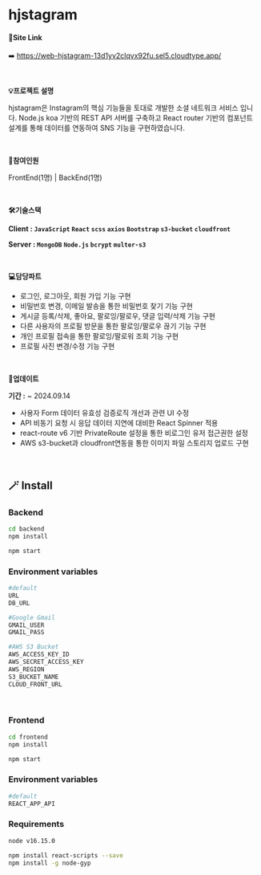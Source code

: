 # hjstagram

#### 🔗Site Link
➡️ https://web-hjstagram-13d1yv2clqvx92fu.sel5.cloudtype.app/

<br>

**💡프로젝트 설명**

hjstagram은 Instagram의 핵심 기능들을 토대로 개발한 소셜 네트워크 서비스 입니다. Node.js koa  기반의 REST API 서버를 구축하고 React router 기반의 컴포넌트 설계를 통해 데이터를 연동하여  SNS 기능을 구현하였습니다.

<br>

**🤝참여인원**

FrontEnd(1명) | BackEnd(1명)

<br>

**🛠️기술스택**

**Client :    `JavaScript`  `React`  `scss`  `axios`  `Bootstrap`  `s3-bucket`  `cloudfront`** 

**Server :   `MongoDB`  `Node.js`  `bcrypt`  `multer-s3`**

<br>

**💻담당파트**

- 로그인, 로그아웃, 회원 가입 기능 구현
- 비밀번호 변경, 이메일 발송을 통한 비밀번호 찾기 기능 구현
- 게시글 등록/삭제, 좋아요, 팔로잉/팔로우, 댓글 입력/삭제 기능 구현
- 다른 사용자의 프로필 방문을 통한 팔로잉/팔로우 끊기 기능 구현
- 개인 프로필 접속을 통한 팔로잉/팔로워 조회 기능 구현
- 프로필 사진 변경/수정 기능 구현

<br>

**🚀업데이트**

 **기간 :** ~ 2024.09.14

- 사용자 Form 데이터 유효성 검증로직 개선과 관련 UI 수정
- API 비동기 요청 시 응답 데이터 지연에 대비한 React Spinner 적용
- react-route v6 기반 PrivateRoute 설정을 통한 비로그인 유저 접근권한 설정
- AWS s3-bucket과 cloudfront연동을 통한 이미지 파일 스토리지 업로드 구현

<br>

## 🪄 Install

### Backend

```sh
cd backend
npm install
```

```sh
npm start
```

### Environment variables

```sh
#default
URL
DB_URL

#Google Gmail
GMAIL_USER
GMAIL_PASS

#AWS S3 Bucket
AWS_ACCESS_KEY_ID
AWS_SECRET_ACCESS_KEY
AWS_REGION
S3_BUCKET_NAME
CLOUD_FRONT_URL
```

<br>

### Frontend

```sh
cd frontend
npm install
```

```sh
npm start
```

### Environment variables

```sh
#default
REACT_APP_API
```

### Requirements
```sh
node v16.15.0

npm install react-scripts --save
npm install -g node-gyp
```

